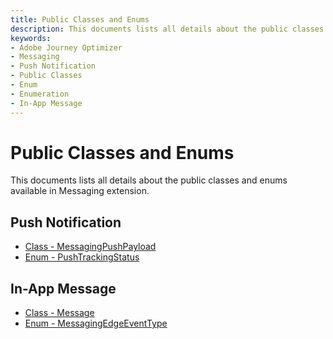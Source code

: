 ```yaml
---
title: Public Classes and Enums
description: This documents lists all details about the public classes and enums available in Messaging extension.
keywords:
- Adobe Journey Optimizer
- Messaging
- Push Notification
- Public Classes
- Enum
- Enumeration
- In-App Message
---
```


# Public Classes and Enums

This documents lists all details about the public classes and enums available in Messaging extension.

## Push Notification

* [Class - MessagingPushPayload](./messaging-push-payload.md)
* [Enum - PushTrackingStatus](./push-tracking-status.md)

## In-App Message

* [Class - Message](./message.md)
* [Enum - MessagingEdgeEventType](./messaging-edge-event-type.md)
